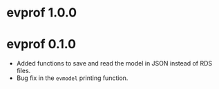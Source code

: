# evprof 1.0.0

# evprof 0.1.0

* Added functions to save and read the model in JSON instead of RDS files.
* Bug fix in the `evmodel` printing function.
